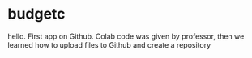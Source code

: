 # budgetc
hello. First app on Github. Colab code was given by professor, then we learned how to upload files to Github and create a repository
